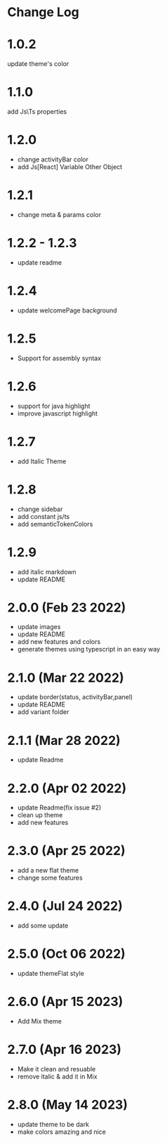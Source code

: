 # Change Log

# 1.0.2

update theme's color

# 1.1.0

add Js\Ts properties

# 1.2.0

- change activityBar color
- add Js[React] Variable Other Object

# 1.2.1

- change meta & params color

# 1.2.2 - 1.2.3

- update readme

# 1.2.4

- update welcomePage background

# 1.2.5

- Support for assembly syntax

# 1.2.6

- support for java highlight
- improve javascript highlight

# 1.2.7

- add Italic Theme

# 1.2.8

- change sidebar
- add constant js/ts
- add semanticTokenColors

# 1.2.9

- add italic markdown
- update README

# 2.0.0 (Feb 23 2022)

- update images
- update README
- add new features and colors
- generate themes using typescript in an easy way

# 2.1.0 (Mar 22 2022)

- update border(status, activityBar,panel)
- update README
- add variant folder

# 2.1.1 (Mar 28 2022)

- update Readme

# 2.2.0 (Apr 02 2022)

- update Readme(fix issue #2)
- clean up theme
- add new features

# 2.3.0 (Apr 25 2022)

- add a new flat theme
- change some features

# 2.4.0 (Jul 24 2022)

- add some update

# 2.5.0 (Oct 06 2022)

- update themeFlat style

# 2.6.0 (Apr 15 2023)

- Add Mix theme

# 2.7.0 (Apr 16 2023)

- Make it clean and resuable 
- remove italic & add it in Mix

# 2.8.0 (May 14 2023)

- update theme to be dark
- make colors amazing and nice

